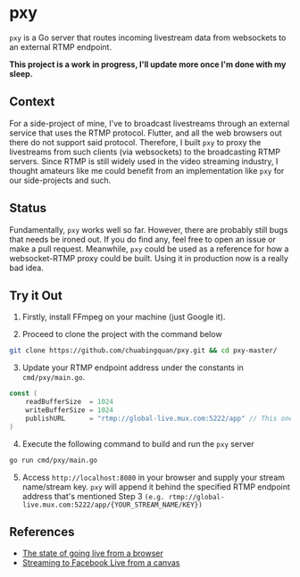 # pxy
`pxy` is a Go server that routes incoming livestream data from websockets to an external RTMP endpoint.

__This project is a work in progress, I'll update more once I'm done with my sleep.__

## Context
For a side-project of mine, I've to broadcast livestreams through an external service that uses the RTMP protocol. Flutter, and all the web browsers out there do not support said protocol. Therefore, I built `pxy` to proxy the livestreams from such clients (via websockets) to the broadcasting RTMP servers. Since RTMP is still widely used in the video streaming industry, I thought amateurs like me could benefit from an implementation like `pxy` for our side-projects and such.

## Status
Fundamentally, `pxy` works well so far. However, there are probably still bugs that needs be ironed out. If you do find any, feel free to open an issue or make a pull request. Meanwhile, `pxy` could be used as a reference for how a websocket-RTMP proxy could be built. Using it in production now is a really bad idea.

## Try it Out
1. Firstly, install FFmpeg on your machine (just Google it).

2. Proceed to clone the project with the command below
```bash
git clone https://github.com/chuabingquan/pxy.git && cd pxy-master/
```
3. Update your RTMP endpoint address under the constants in `cmd/pxy/main.go`.
```go
const (
	readBufferSize  = 1024
	writeBufferSize = 1024
	publishURL      = "rtmp://global-live.mux.com:5222/app" // This one here.
)
```
4. Execute the following command to build and run the `pxy` server
```bash
go run cmd/pxy/main.go
```
5. Access `http://localhost:8080` in your browser and supply your stream name/stream key. `pxy` will append it behind the specified RTMP endpoint address that's mentioned Step 3 `(e.g. rtmp://global-live.mux.com:5222/app/{YOUR_STREAM_NAME/KEY})`

## References
- [The state of going live from a browser](https://mux.com/blog/the-state-of-going-live-from-a-browser/)
- [Streaming to Facebook Live from a canvas](https://github.com/fbsamples/Canvas-Streaming-Example/blob/master/README.md)